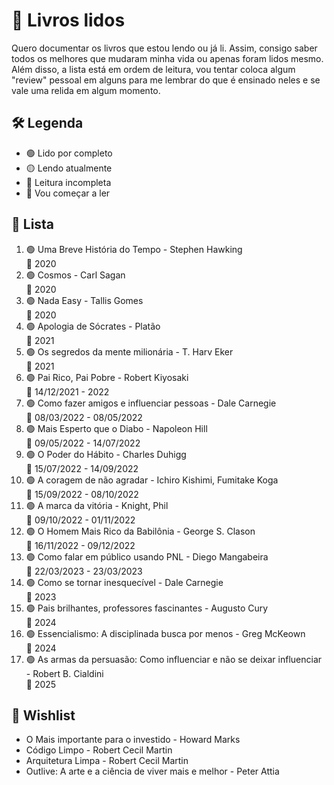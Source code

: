 # 📖 Livros lidos
Quero documentar os livros que estou lendo ou já li. Assim, consigo saber todos os melhores que mudaram minha vida ou apenas foram lidos mesmo. Além disso, a lista está em ordem de leitura, vou tentar coloca algum "review" pessoal em alguns para me lembrar do que é ensinado neles e se vale uma relida em algum momento.

## 🛠️ Legenda
- 🟢 Lido por completo
- 🟡 Lendo atualmente
- 🔴 Leitura incompleta
- 🔵 Vou começar a ler

## 📜 Lista
1. 🟢 Uma Breve História do Tempo - Stephen Hawking <br/>
  📆 2020
2. 🟢 Cosmos - Carl Sagan <br/>
  📆 2020
3. 🟢 Nada Easy - Tallis Gomes <br/>
  📆 2020
4. 🟢 Apologia de Sócrates - Platão <br/>
  📆 2021
5. 🟢 Os segredos da mente milionária - T. Harv Eker <br/>
  📆 2021
6. 🟢 Pai Rico, Pai Pobre - Robert Kiyosaki <br/>
  📆 14/12/2021 - 2022 
7. 🟢 Como fazer amigos e influenciar pessoas - Dale Carnegie <br/>
  📆 08/03/2022 - 08/05/2022
8. 🟢 Mais Esperto que o Diabo - Napoleon Hill <br/>
  📆 09/05/2022 - 14/07/2022 
9. 🟢 O Poder do Hábito - Charles Duhigg <br/>
  📆 15/07/2022 - 14/09/2022
10. 🟢 A coragem de não agradar - Ichiro Kishimi, Fumitake Koga <br/>
  📆 15/09/2022 - 08/10/2022
11. 🟢 A marca da vitória - Knight, Phil <br/>
  📆 09/10/2022 - 01/11/2022
12. 🟢 O Homem Mais Rico da Babilônia - George S. Clason <br/>
  📆 16/11/2022 - 09/12/2022
12. 🟢 Como falar em público usando PNL - Diego Mangabeira <br/>
  📆 22/03/2023 - 23/03/2023
13. 🟢 Como se tornar inesquecível - Dale Carnegie <br/>
  📆 2023
15. 🟢 Pais brilhantes, professores fascinantes - Augusto Cury <br/>
  📆 2024
16. 🟢 Essencialismo: A disciplinada busca por menos - Greg McKeown <br/>
  📆 2024
17. 🟢 As armas da persuasão: Como influenciar e não se deixar influenciar - Robert B. Cialdini <br/>
  📆 2025

## 🌟 Wishlist
- O Mais importante para o investido - Howard Marks
- Código Limpo - Robert Cecil Martin
- Arquitetura Limpa - Robert Cecil Martin
- Outlive: A arte e a ciência de viver mais e melhor - Peter Attia

